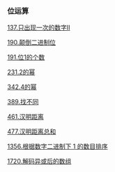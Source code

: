 ### 位运算

<a href="all_note/137.只出现一次的数字II.md">137.只出现一次的数字II</a>

<a href="all_note/190.颠倒二进制位.md">190.颠倒二进制位</a>

<a href="all_note/191.位1的个数.md">191.位1的个数</a>

<a href="all_note/231.2的幂.md">231.2的幂</a>

<a href="all_note/342.4的幂.md">342.4的幂</a>

<a href="all_note/389.找不同.md">389.找不同</a>

<a href="all_note/461.汉明距离.md">461.汉明距离</a>

<a href="all_note/477.汉明距离总和.md">477.汉明距离总和</a>

<a href="all_note/1356. 根据数字二进制下1的数目排序.md">1356.根据数字二进制下 1 的数目排序</a>

<a href="all_note/1720.解码异或后的数组.md">1720.解码异或后的数组</a>